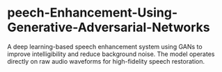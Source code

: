 # peech-Enhancement-Using-Generative-Adversarial-Networks
A deep learning-based speech enhancement system using GANs to improve intelligibility and reduce background noise. The model operates directly on raw audio waveforms for high-fidelity speech restoration.
